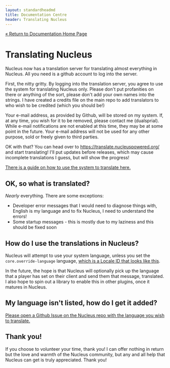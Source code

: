 ```yaml
---
layout: standardheadmd
title: Documentation Centre
header: Translating Nucleus
---
```


<a href="index.html">&laquo; Return to Documentation Home Page</a>


# Translating Nucleus

Nucleus now has a translation server for translating almost everything in Nucleus. All you need is a github account to log into the server.

First, the nitty gritty. By logging into the translation server, you agree to use the system for translating Nucleus only. Please don't put profanities on there or anything of the sort, please don't add your own names into the strings. I have created a credits file on the main repo to add translators to who wish to be credited (which you should be!)

Your e-mail address, as provided by Github, will be stored on my system. If, at any time, you wish for it to be removed, please contact me (dualsprial). While e-mail notifications are not enabled at this time, they may be at some point in the future. Your e-mail address will not be used for any other purpose, sold or freely given to third parties.

OK with that? You can head over to https://translate.nucleuspowered.org/ and start translating! I'll put updates before releases, which may cause incomplete translations I guess, but will show the progress!

[There is a guide on how to use the system to translate here.](translation/using.html)

## OK, so what is translated?

_Nearly_ everything. There are some exceptions:

* Developer error messages that I would need to diagnose things with, English is my language and to fix Nucleus, I need to understand the errors!
* Some startup messages - this is mostly due to my laziness and this should be fixed soon

## How do I use the translations in Nucleus?

Nucleus will attempt to use your system language, unless you set the `core.override-language` language, [which is a Locale ID that looks like this](https://www.oracle.com/technetwork/java/javase/javase7locales-334809.html#util-text).

In the future, the hope is that Nucleus will optionally pick up the language that a player has set on their client and send them that message, translated. I also hope to spin out a library to enable this in other plugins, once it matures in Nucleus.

## My language isn't listed, how do I get it added?

[Please open a Github Issue on the Nucleus repo with the language you wish to translate.](https://github.com/NucleusPowered/Nucleus/issues) 

## Thank you!

If you choose to volunteer your time, thank you! I can offer nothing in return but the love and warmth of the Nucleus community, but any and all help that Nucleus can get is truly appreciated. Thank you!